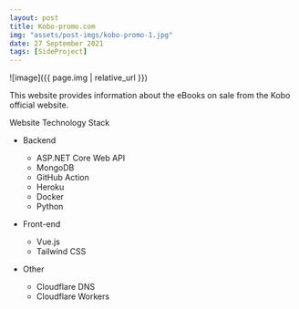 ```yaml
---
layout: post
title: Kobo-promo.com
img: "assets/post-imgs/kobo-promo-1.jpg"
date: 27 September 2021
tags: [SideProject]
---
```


![image]({{ page.img | relative_url }})

This website provides information about the eBooks on sale from the Kobo official website.

Website Technology Stack
- Backend
    - ASP.NET Core Web API
    - MongoDB
    - GitHub Action
    - Heroku
    - Docker
    - Python

- Front-end
    - Vue.js
    - Tailwind CSS

- Other
    - Cloudflare DNS
    - Cloudflare Workers
